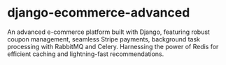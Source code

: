 # django-ecommerce-advanced
An advanced e-commerce platform built with Django, featuring robust coupon management, seamless Stripe payments, background task processing with RabbitMQ and Celery. Harnessing the power of Redis for efficient caching and lightning-fast recommendations.
